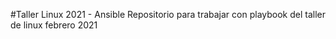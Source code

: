 #Taller Linux 2021 - Ansible
Repositorio para trabajar con playbook del taller de linux febrero 2021
